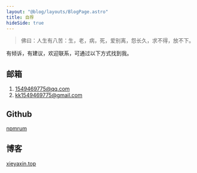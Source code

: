 ```yaml
---
layout: "@blog/layouts/BlogPage.astro"
title: 自荐
hideSide: true
---
```


> 佛曰：人生有八苦：生，老，病，死，爱别离，怨长久，求不得，放不下。

有倾诉，有建议，欢迎联系，可通过以下方式找到我。

## 邮箱

1. 1549469775@qq.com
2. kk1549469775@gmail.com

## Github

[npmrum](https://github.com/npmrum)

## 博客

[xieyaxin.top](https://xieyaxin.top)